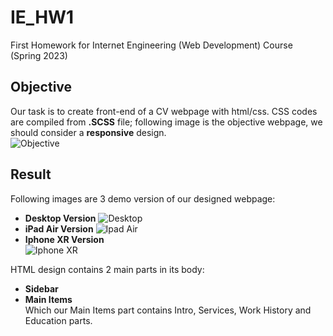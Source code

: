 # IE_HW1
First Homework for Internet Engineering (Web Development) Course (Spring 2023)

## Objective
Our task is to create front-end of a CV webpage with html/css. CSS codes are compiled from **.SCSS** file; following image is the objective webpage, we should consider a **responsive** design. <br>
  ![Objective](Media/Home.png)

## Result
Following images are 3 demo version of our designed webpage:
- **Desktop Version**
  ![Desktop](Media/Desktop.png)
- **iPad Air Version**
  ![Ipad Air](Media/IpadAir.png)
- **Iphone XR Version** <br>
  ![Iphone XR](Media/IphoneXR.png)

HTML design contains 2 main parts in its body:

- **Sidebar**
- **Main Items** <br>
Which our Main Items part contains Intro, Services, Work History and Education parts.
